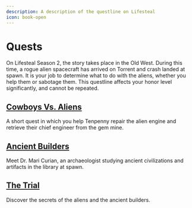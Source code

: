 ```yaml
---
description: A description of the questline on Lifesteal
icon: book-open
---
```


# Quests

On Lifesteal Season 2, the story takes place in the Old West. During this time, a rogue alien spacecraft has arrived on Torrent and crash landed at spawn. It is your job to determine what to do with the aliens, whether you help them or sabotage them. This questline affects your honor level significantly, and cannot be repeated.

## [Cowboys Vs. Aliens](cowboys-vs.-aliens.md)

A short quest in which you help Tenpenny repair the alien engine and retrieve their chief engineer from the gem mine.

## [Ancient Builders](ancient-builders.md)

Meet Dr. Mari Curian, an archaeologist studying ancient civilizations and artifacts in the library at spawn.

## [The Trial](the-trial.md)

Discover the secrets of the aliens and the ancient builders.
